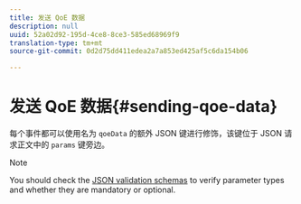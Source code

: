 ```yaml
---
title: 发送 QoE 数据
description: null
uuid: 52a02d92-195d-4ce8-8ce3-585ed68969f9
translation-type: tm+mt
source-git-commit: 0d2d75dd411edea2a7a853ed425af5c6da154b06

---
```



# 发送 QoE 数据{#sending-qoe-data}

每个事件都可以使用名为 `qoeData` 的额外 JSON 键进行修饰，该键位于 JSON 请求正文中的 `params` 键旁边。

>[!NOTE]
>
>You should check the [JSON validation schemas](/help/media-collection-api/mc-api-impl/mc-api-validate-reqs.md) to verify parameter types and whether they are mandatory or optional.

